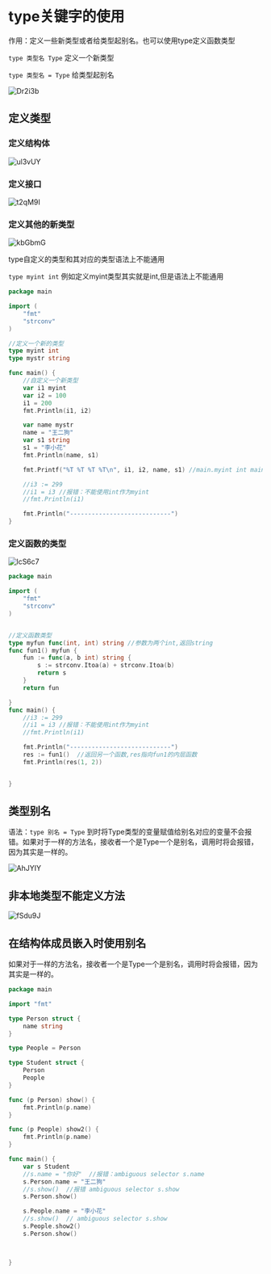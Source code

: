 # type关键字的使用

作用：定义一些新类型或者给类型起别名。也可以使用type定义函数类型

`type 类型名 Type` 定义一个新类型

`type 类型名 = Type` 给类型起别名

![Dr2i3b](https://gitee.com/yirufeng/images/raw/master/uPic/Dr2i3b.png)

## 定义类型

### 定义结构体

![ul3vUY](https://gitee.com/yirufeng/images/raw/master/uPic/ul3vUY.png)

### 定义接口

![t2qM9I](https://gitee.com/yirufeng/images/raw/master/uPic/t2qM9I.png)

### 定义其他的新类型

![kbGbmG](https://gitee.com/yirufeng/images/raw/master/uPic/kbGbmG.png)

type自定义的类型和其对应的类型语法上不能通用

`type myint int` 例如定义myint类型其实就是int,但是语法上不能通用



```go
package main

import (
	"fmt"
	"strconv"
)

//定义一个新的类型
type myint int
type mystr string

func main() {
	//自定义一个新类型
	var i1 myint
	var i2 = 100
	i1 = 200
	fmt.Println(i1, i2)

	var name mystr
	name = "王二狗"
	var s1 string
	s1 = "李小花"
	fmt.Println(name, s1)

	fmt.Printf("%T %T %T %T\n", i1, i2, name, s1) //main.myint int main.mystr string

	//i3 := 299
	//i1 = i3 //报错：不能使用int作为myint
	//fmt.Println(i1)

	fmt.Println("----------------------------")
}

```



### 定义函数的类型

![lcS6c7](https://gitee.com/yirufeng/images/raw/master/uPic/lcS6c7.png)

```go
package main

import (
	"fmt"
	"strconv"
)


//定义函数类型
type myfun func(int, int) string //参数为两个int,返回string
func fun1() myfun {
	fun := func(a, b int) string {
		s := strconv.Itoa(a) + strconv.Itoa(b)
		return s
	}
	return fun

}
func main() {
	//i3 := 299
	//i1 = i3 //报错：不能使用int作为myint
	//fmt.Println(i1)

	fmt.Println("----------------------------")
	res := fun1()  //返回另一个函数,res指向fun1的内层函数
	fmt.Println(res(1, 2))


}

```

## 类型别名

语法：`type 别名 = Type` 到时将Type类型的变量赋值给别名对应的变量不会报错。如果对于一样的方法名，接收者一个是Type一个是别名，调用时将会报错，因为其实是一样的。

![AhJYIY](https://gitee.com/yirufeng/images/raw/master/uPic/AhJYIY.png)

## 非本地类型不能定义方法

![fSdu9J](https://gitee.com/yirufeng/images/raw/master/uPic/fSdu9J.png)

## 在结构体成员嵌入时使用别名

如果对于一样的方法名，接收者一个是Type一个是别名，调用时将会报错，因为其实是一样的。

```go
package main

import "fmt"

type Person struct {
	name string
}

type People = Person

type Student struct {
	Person
	People
}

func (p Person) show() {
	fmt.Println(p.name)
}

func (p People) show2() {
	fmt.Println(p.name)
}

func main() {
	var s Student
	//s.name = "你好"  //报错：ambiguous selector s.name
	s.Person.name = "王二狗"
	//s.show()  //报错 ambiguous selector s.show
	s.Person.show()

	s.People.name = "李小花"
	//s.show()  // ambiguous selector s.show
	s.People.show2()
	s.Person.show()



}

```


